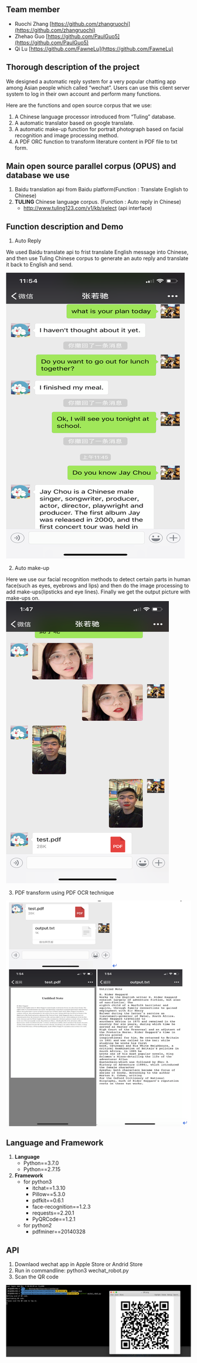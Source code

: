 ## Team member

- Ruochi Zhang [https://github.com/zhangruochi](https://github.com/zhangruochi)
- Zhehao Guo [https://github.com/PaulGuo5](https://github.com/PaulGuo5)
- Qi Lu [https://github.com/FawneLu](https://github.com/FawneLu)

## Thorough description of the project

We designed a automatic reply system for a very popular chatting app among Asian people which called “wechat”. Users can use this client server system to log in their own account and perform many functions.

Here are the functions and open source corpus that we use:

1. A Chinese language processor introduced from “Tuling” database.
2. A automatic translator based on google translate.
3. A automatic make-up function for portrait photograph based on facial recognition and image processing method.
4. A PDF ORC function to transform literature content in PDF file to txt form.


## Main open source parallel corpus (OPUS) and database we use

1. Baidu translation api from Baidu platform(Function : Translate English to Chinese)
2. **TULING** Chinese language corpus. (Function : Auto reply in Chinese)
    - http://www.tuling123.com/v1/kb/select (api interface)


## Function description and Demo
1. Auto Reply

We used Baidu translate api to frist translate English message into Chinese, and then use Tuling Chinese corpus to generate an auto reply and translate it back to English and send.

![](screenshots/Picture1.png)

2. Auto make-up

Here we use our facial recognition methods to detect certain parts in human face(such as eyes, eyebrows and lips) and then do the image processing to add make-ups(lipsticks and eye lines). Finally we get the output picture with make-ups on.
![](screenshots/Picture2.png)

3. PDF transform using PDF OCR technique

![](screenshots/Picture3.png)


## Language and Framework
1. **Language**
    - Python==3.7.0
    - Python==2.7.15
2. **Framework**
    - for python3 
        - itchat==1.3.10
        - Pillow==5.3.0
        - pdfkit==0.6.1
        - face-recognition==1.2.3
        - requests==2.20.1
        - PyQRCode==1.2.1
    - for python2
        - pdfminer==20140328

## API
1. Downlaod wechat app in Apple Store or Andrid Store
2. Run in commandline: python3 wechat_robot.py
3. Scan the QR code

![Screen Shot 2018-12-05 at 10.44.32.png](resources/3CD9DC7DB7C4C9DC79E1F4F681E4E7E4.png)
